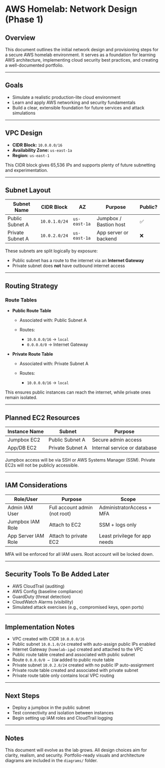# AWS Homelab: Network Design (Phase 1)

## Overview

This document outlines the initial network design and provisioning steps for a secure AWS homelab environment. It serves as a foundation for learning AWS architecture, implementing cloud security best practices, and creating a well-documented portfolio.

---

## Goals

* Simulate a realistic production-lite cloud environment
* Learn and apply AWS networking and security fundamentals
* Build a clear, extensible foundation for future services and attack simulations

---

## VPC Design

* **CIDR Block:** `10.0.0.0/16`
* **Availability Zone:** `us-east-1a`
* **Region:** `us-east-1`

This CIDR block gives 65,536 IPs and supports plenty of future subnetting and experimentation.

---

## Subnet Layout

| Subnet Name      | CIDR Block    | AZ           | Purpose                | Public? |
| ---------------- | ------------- | ------------ | ---------------------- | ------- |
| Public Subnet A  | `10.0.1.0/24` | `us-east-1a` | Jumpbox / Bastion host | ✅       |
| Private Subnet A | `10.0.2.0/24` | `us-east-1a` | App server or backend  | ❌       |

These subnets are split logically by exposure:

* Public subnet has a route to the internet via an **Internet Gateway**
* Private subnet does **not** have outbound internet access

---

## Routing Strategy

### Route Tables

* **Public Route Table**

  * Associated with: Public Subnet A
  * Routes:

    * `10.0.0.0/16` → `local`
    * `0.0.0.0/0` → Internet Gateway

* **Private Route Table**

  * Associated with: Private Subnet A
  * Routes:

    * `10.0.0.0/16` → `local`

This ensures public instances can reach the internet, while private ones remain isolated.

---

## Planned EC2 Resources

| Instance Name | Subnet           | Purpose                      |
| ------------- | ---------------- | ---------------------------- |
| Jumpbox EC2   | Public Subnet A  | Secure admin access          |
| App/DB EC2    | Private Subnet A | Internal service or database |

Jumpbox access will be via SSH or AWS Systems Manager (SSM). Private EC2s will not be publicly accessible.

---

## IAM Considerations

| Role/User           | Purpose                       | Scope                         |
| ------------------- | ----------------------------- | ----------------------------- |
| Admin IAM User      | Full account admin (not root) | AdministratorAccess + MFA     |
| Jumpbox IAM Role    | Attach to EC2                 | SSM + logs only               |
| App Server IAM Role | Attach to private EC2         | Least privilege for app needs |

MFA will be enforced for all IAM users. Root account will be locked down.

---

## Security Tools To Be Added Later

* AWS CloudTrail (auditing)
* AWS Config (baseline compliance)
* GuardDuty (threat detection)
* CloudWatch Alarms (visibility)
* Simulated attack exercises (e.g., compromised keys, open ports)

---

## Implementation Notes

* VPC created with CIDR `10.0.0.0/16`
* Public subnet `10.0.1.0/24` created with auto-assign public IPs enabled
* Internet Gateway (`homelab-igw`) created and attached to the VPC
* Public route table created and associated with public subnet
* Route `0.0.0.0/0 → IGW` added to public route table
* Private subnet `10.0.2.0/24` created with no public IP auto-assignment
* Private route table created and associated with private subnet
* Private route table only contains local VPC routing

---

## Next Steps

* Deploy a jumpbox in the public subnet
* Test connectivity and isolation between instances
* Begin setting up IAM roles and CloudTrail logging

---

## Notes

This document will evolve as the lab grows. All design choices aim for clarity, realism, and security. Portfolio-ready visuals and architecture diagrams are included in the `diagrams/` folder.
